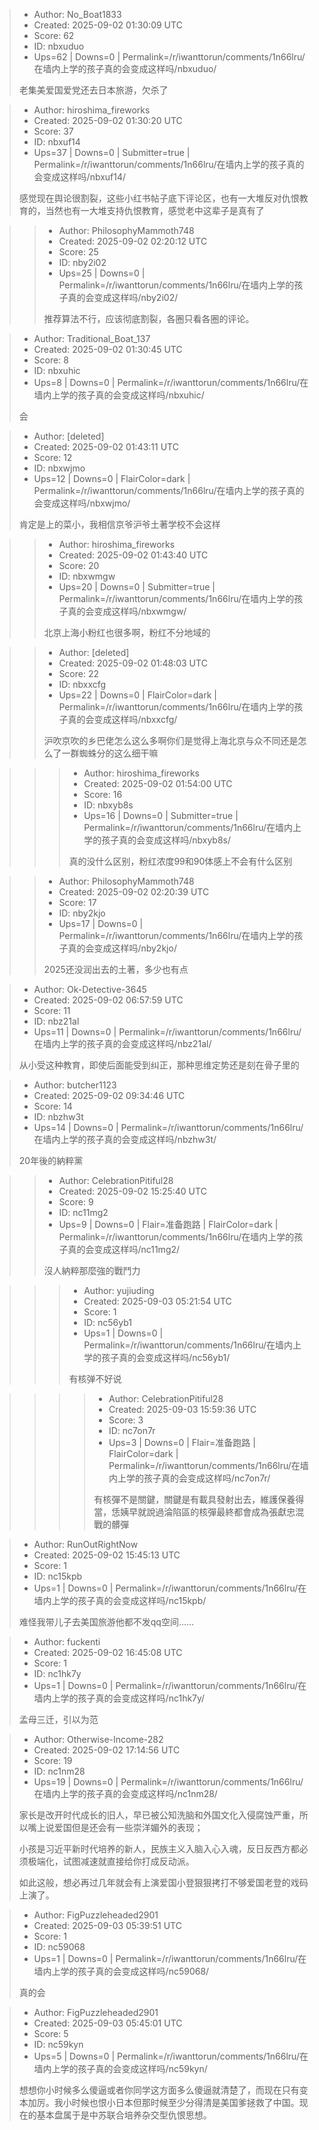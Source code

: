 > - Author: No_Boat1833
> - Created: 2025-09-02 01:30:09 UTC
> - Score: 62
> - ID: nbxuduo
> - Ups=62 | Downs=0 | Permalink=/r/iwanttorun/comments/1n66lru/在墙内上学的孩子真的会变成这样吗/nbxuduo/
>
> 老集美爱国爱党还去日本旅游，欠杀了

> - Author: hiroshima_fireworks
> - Created: 2025-09-02 01:30:20 UTC
> - Score: 37
> - ID: nbxuf14
> - Ups=37 | Downs=0 | Submitter=true | Permalink=/r/iwanttorun/comments/1n66lru/在墙内上学的孩子真的会变成这样吗/nbxuf14/
>
> 感觉现在舆论很割裂，这些小红书帖子底下评论区，也有一大堆反对仇恨教育的，当然也有一大堆支持仇恨教育，感觉老中这辈子是真有了

>> - Author: PhilosophyMammoth748
>> - Created: 2025-09-02 02:20:12 UTC
>> - Score: 25
>> - ID: nby2i02
>> - Ups=25 | Downs=0 | Permalink=/r/iwanttorun/comments/1n66lru/在墙内上学的孩子真的会变成这样吗/nby2i02/
>>
>> 推荐算法不行，应该彻底割裂，各圈只看各圈的评论。

> - Author: Traditional_Boat_137
> - Created: 2025-09-02 01:30:45 UTC
> - Score: 8
> - ID: nbxuhic
> - Ups=8 | Downs=0 | Permalink=/r/iwanttorun/comments/1n66lru/在墙内上学的孩子真的会变成这样吗/nbxuhic/
>
> 会

> - Author: [deleted]
> - Created: 2025-09-02 01:43:11 UTC
> - Score: 12
> - ID: nbxwjmo
> - Ups=12 | Downs=0 | FlairColor=dark | Permalink=/r/iwanttorun/comments/1n66lru/在墙内上学的孩子真的会变成这样吗/nbxwjmo/
>
> 肯定是上的菜小，我相信京爷沪爷土著学校不会这样

>> - Author: hiroshima_fireworks
>> - Created: 2025-09-02 01:43:40 UTC
>> - Score: 20
>> - ID: nbxwmgw
>> - Ups=20 | Downs=0 | Submitter=true | Permalink=/r/iwanttorun/comments/1n66lru/在墙内上学的孩子真的会变成这样吗/nbxwmgw/
>>
>> 北京上海小粉红也很多啊，粉红不分地域的

>> - Author: [deleted]
>> - Created: 2025-09-02 01:48:03 UTC
>> - Score: 22
>> - ID: nbxxcfg
>> - Ups=22 | Downs=0 | FlairColor=dark | Permalink=/r/iwanttorun/comments/1n66lru/在墙内上学的孩子真的会变成这样吗/nbxxcfg/
>>
>> 沪吹京吹的乡巴佬怎么这么多啊你们是觉得上海北京与众不同还是怎么了一群蜘蛛分的这么细干嘛

>>> - Author: hiroshima_fireworks
>>> - Created: 2025-09-02 01:54:00 UTC
>>> - Score: 16
>>> - ID: nbxyb8s
>>> - Ups=16 | Downs=0 | Submitter=true | Permalink=/r/iwanttorun/comments/1n66lru/在墙内上学的孩子真的会变成这样吗/nbxyb8s/
>>>
>>> 真的没什么区别，粉红浓度99和90体感上不会有什么区别

>> - Author: PhilosophyMammoth748
>> - Created: 2025-09-02 02:20:39 UTC
>> - Score: 17
>> - ID: nby2kjo
>> - Ups=17 | Downs=0 | Permalink=/r/iwanttorun/comments/1n66lru/在墙内上学的孩子真的会变成这样吗/nby2kjo/
>>
>> 2025还没润出去的土著，多少也有点

> - Author: Ok-Detective-3645
> - Created: 2025-09-02 06:57:59 UTC
> - Score: 11
> - ID: nbz21al
> - Ups=11 | Downs=0 | Permalink=/r/iwanttorun/comments/1n66lru/在墙内上学的孩子真的会变成这样吗/nbz21al/
>
> 从小受这种教育，即使后面能受到纠正，那种思维定势还是刻在骨子里的

> - Author: butcher1123
> - Created: 2025-09-02 09:34:46 UTC
> - Score: 14
> - ID: nbzhw3t
> - Ups=14 | Downs=0 | Permalink=/r/iwanttorun/comments/1n66lru/在墙内上学的孩子真的会变成这样吗/nbzhw3t/
>
> 20年後的納粹黨

>> - Author: CelebrationPitiful28
>> - Created: 2025-09-02 15:25:40 UTC
>> - Score: 9
>> - ID: nc11mg2
>> - Ups=9 | Downs=0 | Flair=准备跑路 | FlairColor=dark | Permalink=/r/iwanttorun/comments/1n66lru/在墙内上学的孩子真的会变成这样吗/nc11mg2/
>>
>> 沒人納粹那麼強的戰鬥力

>>> - Author: yujiuding
>>> - Created: 2025-09-03 05:21:54 UTC
>>> - Score: 1
>>> - ID: nc56yb1
>>> - Ups=1 | Downs=0 | Permalink=/r/iwanttorun/comments/1n66lru/在墙内上学的孩子真的会变成这样吗/nc56yb1/
>>>
>>> 有核弹不好说

>>>> - Author: CelebrationPitiful28
>>>> - Created: 2025-09-03 15:59:36 UTC
>>>> - Score: 3
>>>> - ID: nc7on7r
>>>> - Ups=3 | Downs=0 | Flair=准备跑路 | FlairColor=dark | Permalink=/r/iwanttorun/comments/1n66lru/在墙内上学的孩子真的会变成这样吗/nc7on7r/
>>>>
>>>> 有核彈不是關鍵，關鍵是有載具發射出去，維護保養得當，恁姨早就說過淪陷區的核彈最終都會成為張獻忠混戰的髒彈

> - Author: RunOutRightNow
> - Created: 2025-09-02 15:45:13 UTC
> - Score: 1
> - ID: nc15kpb
> - Ups=1 | Downs=0 | Permalink=/r/iwanttorun/comments/1n66lru/在墙内上学的孩子真的会变成这样吗/nc15kpb/
>
> 难怪我带儿子去美国旅游他都不发qq空间……

> - Author: fuckenti
> - Created: 2025-09-02 16:45:08 UTC
> - Score: 1
> - ID: nc1hk7y
> - Ups=1 | Downs=0 | Permalink=/r/iwanttorun/comments/1n66lru/在墙内上学的孩子真的会变成这样吗/nc1hk7y/
>
> 孟母三迁，引以为范

> - Author: Otherwise-Income-282
> - Created: 2025-09-02 17:14:56 UTC
> - Score: 19
> - ID: nc1nm28
> - Ups=19 | Downs=0 | Permalink=/r/iwanttorun/comments/1n66lru/在墙内上学的孩子真的会变成这样吗/nc1nm28/
>
> 家长是改开时代成长的旧人，早已被公知洗脑和外国文化入侵腐蚀严重，所以嘴上说爱国但是还会有一些崇洋媚外的表现；
> 
> 小孩是习近平新时代培养的新人，民族主义入脑入心入魂，反日反西方都必须极端化，试图减速就直接给你打成反动派。
> 
> 如此这般，想必再过几年就会有上演爱国小登狠狠拷打不够爱国老登的戏码上演了。

> - Author: FigPuzzleheaded2901
> - Created: 2025-09-03 05:39:51 UTC
> - Score: 1
> - ID: nc59068
> - Ups=1 | Downs=0 | Permalink=/r/iwanttorun/comments/1n66lru/在墙内上学的孩子真的会变成这样吗/nc59068/
>
> 真的会

> - Author: FigPuzzleheaded2901
> - Created: 2025-09-03 05:45:01 UTC
> - Score: 5
> - ID: nc59kyn
> - Ups=5 | Downs=0 | Permalink=/r/iwanttorun/comments/1n66lru/在墙内上学的孩子真的会变成这样吗/nc59kyn/
>
> 想想你小时候多么傻逼或者你同学这方面多么傻逼就清楚了，而现在只有变本加厉。我小时候也恨小日本但那时候至少分得清是美国爹拯救了中国。现在的基本盘属于是中苏联合培养杂交型仇恨思想。
